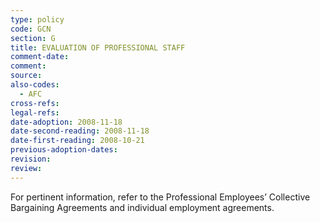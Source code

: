 ```yaml
---
type: policy
code: GCN
section: G
title: EVALUATION OF PROFESSIONAL STAFF
comment-date:
comment:
source:
also-codes:
  - AFC
cross-refs:
legal-refs:
date-adoption: 2008-11-18
date-second-reading: 2008-11-18
date-first-reading: 2008-10-21
previous-adoption-dates:
revision:
review:
---
```


For pertinent information, refer to the Professional Employees’ Collective Bargaining Agreements and individual employment agreements.

